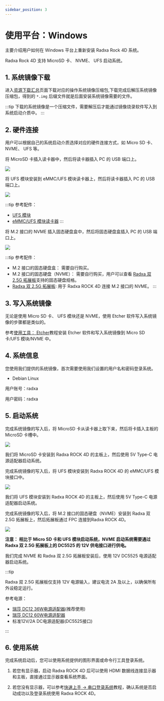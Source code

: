 ```yaml
---
sidebar_position: 3
---
```


# 使用平台：Windows

主要介绍用户如何在 Windows 平台上重新安装 Radxa Rock 4D 系统。

Radxa Rock 4D 支持 MicroSD 卡、 NVME、 UFS 启动系统。

## 1. 系统镜像下载

进入[资源下载汇总](../../download)页面下载对应的操作系统镜像压缩包,下载完成后解压系统镜像压缩包，得到的 `*.img` 后缀文件就是后面安装系统镜像需要的文件。

:::tip
下载的系统镜像是一个压缩文件，需要解压后才能通过镜像烧录软件写入到系统启动介质中。
:::

## 2. 硬件连接

用户可以根据自己的系统启动介质选择对应的硬件连接方式，如 Micro SD 卡、 NVME、 UFS 等。

<Tabs queryString="write-system">

<TabItem value="MicroSD 卡">

将 MicroSD 卡插入读卡器中，然后将读卡器插入 PC 的 USB 端口上。

<div style={{textAlign: 'center'}}>
  <img src="/img/rock4/4d/sd-insert.webp" style={{width: '100%', maxWidth: '1200px'}} />
</div>

</TabItem>

<TabItem value="UFS">

将 UFS 模块安装到 eMMC/UFS 模块读卡器上，然后将读卡器插入 PC 的 USB 端口上。

<div style={{textAlign: 'center'}}>
  <img src="/img/rock4/4d/write-ufs.webp" style={{width: '100%', maxWidth: '1200px'}} />
</div>

:::tip
参考配件：

- [UFS 模块](https://radxa.com/products/accessories/ufs-module)
- [eMMC/UFS 模块读卡器](https://radxa.com/products/accessories/emmc-ufs-module-reader)
  :::

</TabItem>

<TabItem value="NVME">

将 M.2 接口的 NVME 插入固态硬盘盒中，然后将固态硬盘盒插入 PC 的 USB 端口上。

<div style={{textAlign: 'center'}}>
  <img src="/img/rock4/4d/write-nvme.webp" style={{width: '100%', maxWidth: '1200px'}} />
</div>

:::tip
参考配件：

- M.2 接口的固态硬盘盒： 需要自行购买。
- M.2 接口的固态硬盘（NVME）： 需要自行购买，用户可以查看 [Radxa 双 2.5G 拓展板](https://radxa.com/products/accessories/dual-2-5g-router-hat)支持的固态硬盘规格。
- [Radxa 双 2.5G 拓展板](https://radxa.com/products/accessories/dual-2-5g-router-hat): 用于 Radxa ROCK 4D 连接 M.2 接口的 NVME。
  :::

</TabItem>

</Tabs>

## 3. 写入系统镜像

无论是使用 Micro SD 卡、 UFS 模块还是 NVME，使用 Etcher 软件写入系统镜像的步骤都是类似的。

参考[使用工具： Etcher](./tool_etcher)教程安装 Etcher 软件和写入系统镜像到 Micro SD 卡/UFS 模块/NVME 中。

## 4. 系统信息

您使用我们提供的系统镜像，首次需要使用我们设置的用户名和密码登录系统。

- Debian Linux

用户账号：radxa

用户密码：radxa

## 5. 启动系统

<Tabs queryString="install-storage">

<TabItem value="MicroSD 卡">

完成系统镜像的写入后，将 MicroSD 卡从读卡器上取下来，然后将卡插入主板的 MicroSD 卡槽中。

<div style={{textAlign: 'center'}}>
  <img src="/img/rock4/4d/boot-sd.webp" style={{width: '100%', maxWidth: '1200px'}} />
</div>

我们将 MicroSD 卡安装到 Radxa ROCK 4D 的主板上，然后使用 5V Type-C 电源适配器启动系统。

</TabItem>

<TabItem value="UFS">

完成系统镜像的写入后，将 UFS 模块安装到 Radxa ROCK 4D 的 eMMC/UFS 模块接口中。

<div style={{textAlign: 'center'}}>
  <img src="/img/rock4/4d/boot-ufs.webp" style={{width: '100%', maxWidth: '1200px'}} />
</div>

我们将 UFS 模块安装到 Radxa ROCK 4D 的主板上，然后使用 5V Type-C 电源适配器启动系统。

</TabItem>

<TabItem value="NVME">

完成系统镜像的写入后，将 M.2 接口的固态硬盘（NVME）安装到 Radxa 双 2.5G 拓展板上，然后拓展板通过 FPC 连接到Radxa ROCK 4D。

<div style={{textAlign: 'center'}}>
  <img src="/img/rock4/4d/boot-nvme.webp" style={{width: '60%', maxWidth: '1200px'}} />
</div>

**注意： 相比于 Micro SD 卡和 UFS 模块启动系统，NVME 启动系统需要通过 Radxa 双 2.5G 拓展板上的 DC5525 的 12V 供电接口进行供电。**

我们完成 NVME 和 Radxa 双 2.5G 拓展板安装后，使用 12V DC5525 电源适配器启动系统。

:::tip

Radxa 双 2.5G 拓展板仅支持 12V 电源输入，建议电流 2A 及以上，以确保所有外设稳定运行。

参考电源：

- [瑞莎 DC12 36W电源适配器](https://radxa.com/products/accessories/power-dc12-36w)(推荐使用)
- [瑞莎 DC12 60W电源适配器](https://radxa.com/products/accessories/power-dc12-60w)
- 标准12V/2A DC电源适配器(DC5525接口)

:::

</TabItem>

</Tabs>

## 6. 使用系统

完成系统启动后，您可以使用系统提供的图形界面或命令行工具登录系统。

1. 若您有显示器，启动 Radxa ROCK 4D 后可以使用 HDMI 数据线连接显示器和主板，直接通过显示器查看系统界面。

2. 若您没有显示器，可以参考[快速上手 → 串口登录系统](../quickly_start#6-串口登录系统)教程，确认系统是否启动成功以及登录系统使用 Radxa ROCK 4D。
